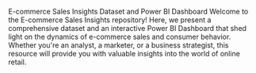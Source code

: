 E-commerce Sales Insights Dataset and Power BI Dashboard Welcome to the E-commerce Sales Insights repository! Here, we present a comprehensive dataset and an interactive Power BI Dashboard that shed light on the dynamics of e-commerce sales and consumer behavior. Whether you're an analyst, a marketer, or a business strategist, this resource will provide you with valuable insights into the world of online retail.
